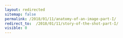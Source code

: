 ```yaml
---
layout: redirected
sitemap: false
permalink: /2018/01/11/anatomy-of-an-image-part-I/
redirect_to:  /2018/01/11/story-of-the-shot-part-I/
visible: 0
---
```

